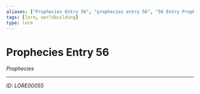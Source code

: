 ```yaml
---
aliases: ["Prophecies Entry 56", "prophecies entry 56", "56 Entry Prophecies"]
tags: [lore, worldbuilding]
type: lore
---
```


# Prophecies Entry 56

*Prophecies*

---
*ID: LORE00055*
